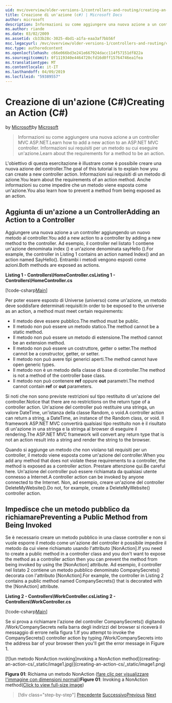 ```yaml
---
uid: mvc/overview/older-versions-1/controllers-and-routing/creating-an-action-cs
title: Creazione di un'azione (c#) | Microsoft Docs
author: microsoft
description: Informazioni su come aggiungere una nuova azione a un controller MVC ASP.NET. Informazioni sui requisiti per un metodo su cui eseguire un'azione.
ms.author: riande
ms.date: 03/02/2009
ms.assetid: cb33b28c-3025-4bd1-a1fa-eaa3af7bb56f
msc.legacyurl: /mvc/overview/older-versions-1/controllers-and-routing/creating-an-action-cs
msc.type: authoredcontent
ms.openlocfilehash: c66e066bd3e241e667924dacc114f57151df822a
ms.sourcegitcommit: 0f1119340e4464720cfd16d0ff15764746ea1fea
ms.translationtype: MT
ms.contentlocale: it-IT
ms.lasthandoff: 04/09/2019
ms.locfileid: "59389557"
---
```

# <a name="creating-an-action-c"></a><span data-ttu-id="f9b6c-104">Creazione di un'azione (C#)</span><span class="sxs-lookup"><span data-stu-id="f9b6c-104">Creating an Action (C#)</span></span>

<span data-ttu-id="f9b6c-105">by [Microsoft](https://github.com/microsoft)</span><span class="sxs-lookup"><span data-stu-id="f9b6c-105">by [Microsoft](https://github.com/microsoft)</span></span>

> <span data-ttu-id="f9b6c-106">Informazioni su come aggiungere una nuova azione a un controller MVC ASP.NET.</span><span class="sxs-lookup"><span data-stu-id="f9b6c-106">Learn how to add a new action to an ASP.NET MVC controller.</span></span> <span data-ttu-id="f9b6c-107">Informazioni sui requisiti per un metodo su cui eseguire un'azione.</span><span class="sxs-lookup"><span data-stu-id="f9b6c-107">Learn about the requirements for a method to be an action.</span></span>


<span data-ttu-id="f9b6c-108">L'obiettivo di questa esercitazione è illustrare come è possibile creare una nuova azione del controller.</span><span class="sxs-lookup"><span data-stu-id="f9b6c-108">The goal of this tutorial is to explain how you can create a new controller action.</span></span> <span data-ttu-id="f9b6c-109">Informazioni sui requisiti di un metodo di azione.</span><span class="sxs-lookup"><span data-stu-id="f9b6c-109">You learn about the requirements of an action method.</span></span> <span data-ttu-id="f9b6c-110">Anche informazioni su come impedire che un metodo viene esposta come un'azione.</span><span class="sxs-lookup"><span data-stu-id="f9b6c-110">You also learn how to prevent a method from being exposed as an action.</span></span>

## <a name="adding-an-action-to-a-controller"></a><span data-ttu-id="f9b6c-111">Aggiunta di un'azione a un Controller</span><span class="sxs-lookup"><span data-stu-id="f9b6c-111">Adding an Action to a Controller</span></span>

<span data-ttu-id="f9b6c-112">Aggiungere una nuova azione a un controller aggiungendo un nuovo metodo al controller.</span><span class="sxs-lookup"><span data-stu-id="f9b6c-112">You add a new action to a controller by adding a new method to the controller.</span></span> <span data-ttu-id="f9b6c-113">Ad esempio, il controller nel listato 1 contiene un'azione denominata index () e un'azione denominata sayHello ().</span><span class="sxs-lookup"><span data-stu-id="f9b6c-113">For example, the controller in Listing 1 contains an action named Index() and an action named SayHello().</span></span> <span data-ttu-id="f9b6c-114">Entrambi i metodi vengono esposti come azioni.</span><span class="sxs-lookup"><span data-stu-id="f9b6c-114">Both methods are exposed as actions.</span></span>

**<span data-ttu-id="f9b6c-115">Listing 1 - Controllers\HomeController.cs</span><span class="sxs-lookup"><span data-stu-id="f9b6c-115">Listing 1 - Controllers\HomeController.cs</span></span>**

[!code-csharp[Main](creating-an-action-cs/samples/sample1.cs)]

<span data-ttu-id="f9b6c-116">Per poter essere esposto di Universe (universo) come un'azione, un metodo deve soddisfare determinati requisiti:</span><span class="sxs-lookup"><span data-stu-id="f9b6c-116">In order to be exposed to the universe as an action, a method must meet certain requirements:</span></span>

- <span data-ttu-id="f9b6c-117">Il metodo deve essere pubblico.</span><span class="sxs-lookup"><span data-stu-id="f9b6c-117">The method must be public.</span></span>
- <span data-ttu-id="f9b6c-118">Il metodo non può essere un metodo statico.</span><span class="sxs-lookup"><span data-stu-id="f9b6c-118">The method cannot be a static method.</span></span>
- <span data-ttu-id="f9b6c-119">Il metodo non può essere un metodo di estensione.</span><span class="sxs-lookup"><span data-stu-id="f9b6c-119">The method cannot be an extension method.</span></span>
- <span data-ttu-id="f9b6c-120">Il metodo non può essere un costruttore, getter o setter.</span><span class="sxs-lookup"><span data-stu-id="f9b6c-120">The method cannot be a constructor, getter, or setter.</span></span>
- <span data-ttu-id="f9b6c-121">Il metodo non può avere tipi generici aperti.</span><span class="sxs-lookup"><span data-stu-id="f9b6c-121">The method cannot have open generic types.</span></span>
- <span data-ttu-id="f9b6c-122">Il metodo non è un metodo della classe di base di controller.</span><span class="sxs-lookup"><span data-stu-id="f9b6c-122">The method is not a method of the controller base class.</span></span>
- <span data-ttu-id="f9b6c-123">Il metodo non può contenere **ref** oppure **out** parametri.</span><span class="sxs-lookup"><span data-stu-id="f9b6c-123">The method cannot contain **ref** or **out** parameters.</span></span>

<span data-ttu-id="f9b6c-124">Si noti che non sono previste restrizioni sul tipo restituito di un'azione del controller.</span><span class="sxs-lookup"><span data-stu-id="f9b6c-124">Notice that there are no restrictions on the return type of a controller action.</span></span> <span data-ttu-id="f9b6c-125">Un'azione del controller può restituire una stringa, un valore DateTime, un'istanza della classe Random, o void.</span><span class="sxs-lookup"><span data-stu-id="f9b6c-125">A controller action can return a string, a DateTime, an instance of the Random class, or void.</span></span> <span data-ttu-id="f9b6c-126">Il framework ASP.NET MVC convertirà qualsiasi tipo restituito non è il risultato di un'azione in una stringa e la stringa al browser di eseguire il rendering.</span><span class="sxs-lookup"><span data-stu-id="f9b6c-126">The ASP.NET MVC framework will convert any return type that is not an action result into a string and render the string to the browser.</span></span>

<span data-ttu-id="f9b6c-127">Quando si aggiunge un metodo che non violano tali requisiti per un controller, il metodo viene esposta come un'azione del controller.</span><span class="sxs-lookup"><span data-stu-id="f9b6c-127">When you add any method that does not violate these requirements to a controller, the method is exposed as a controller action.</span></span> <span data-ttu-id="f9b6c-128">Prestare attenzione qui.</span><span class="sxs-lookup"><span data-stu-id="f9b6c-128">Be careful here.</span></span> <span data-ttu-id="f9b6c-129">Un'azione del controller può essere richiamata da qualsiasi utente connesso a Internet.</span><span class="sxs-lookup"><span data-stu-id="f9b6c-129">A controller action can be invoked by anyone connected to the Internet.</span></span> <span data-ttu-id="f9b6c-130">Non, ad esempio, creare un'azione del controller DeleteMyWebsite().</span><span class="sxs-lookup"><span data-stu-id="f9b6c-130">Do not, for example, create a DeleteMyWebsite() controller action.</span></span>

## <a name="preventing-a-public-method-from-being-invoked"></a><span data-ttu-id="f9b6c-131">Impedisce che un metodo pubblico da richiamare</span><span class="sxs-lookup"><span data-stu-id="f9b6c-131">Preventing a Public Method from Being Invoked</span></span>

<span data-ttu-id="f9b6c-132">Se è necessario creare un metodo pubblico in una classe controller e non si vuole esporre il metodo come un'azione del controller è possibile impedire il metodo da cui viene richiamato usando l'attributo [NonAction].</span><span class="sxs-lookup"><span data-stu-id="f9b6c-132">If you need to create a public method in a controller class and you don't want to expose the method as a controller action then you can prevent the method from being invoked by using the [NonAction] attribute.</span></span> <span data-ttu-id="f9b6c-133">Ad esempio, il controller nel listato 2 contiene un metodo pubblico denominato CompanySecrets() decorata con l'attributo [NonAction].</span><span class="sxs-lookup"><span data-stu-id="f9b6c-133">For example, the controller in Listing 2 contains a public method named CompanySecrets() that is decorated with the [NonAction] attribute.</span></span>

**<span data-ttu-id="f9b6c-134">Listing 2 - Controllers\WorkController.cs</span><span class="sxs-lookup"><span data-stu-id="f9b6c-134">Listing 2 - Controllers\WorkController.cs</span></span>**

[!code-csharp[Main](creating-an-action-cs/samples/sample2.cs)]

<span data-ttu-id="f9b6c-135">Se si prova a richiamare l'azione del controller CompanySecrets() digitando /Work/CompanySecrets nella barra degli indirizzi del browser si riceverà il messaggio di errore nella figura 1.</span><span class="sxs-lookup"><span data-stu-id="f9b6c-135">If you attempt to invoke the CompanySecrets() controller action by typing /Work/CompanySecrets into the address bar of your browser then you'll get the error message in Figure 1.</span></span>


[![I<span data-ttu-id="f9b6c-136">un metodo NonAction nvoking]</span><span class="sxs-lookup"><span data-stu-id="f9b6c-136">nvoking a NonAction method]</span></span>(creating-an-action-cs/_static/image1.jpg)](creating-an-action-cs/_static/image1.png)

<span data-ttu-id="f9b6c-137">**Figura 01**: Richiama un metodo NonAction ([fare clic per visualizzare l'immagine con dimensioni normali](creating-an-action-cs/_static/image2.png))</span><span class="sxs-lookup"><span data-stu-id="f9b6c-137">**Figure 01**: Invoking a NonAction method([Click to view full-size image](creating-an-action-cs/_static/image2.png))</span></span>

> [!div class="step-by-step"]
> <span data-ttu-id="f9b6c-138">[Precedente](creating-a-controller-cs.md)
> [Successivo](asp-net-mvc-routing-overview-vb.md)</span><span class="sxs-lookup"><span data-stu-id="f9b6c-138">[Previous](creating-a-controller-cs.md)
[Next](asp-net-mvc-routing-overview-vb.md)</span></span>
